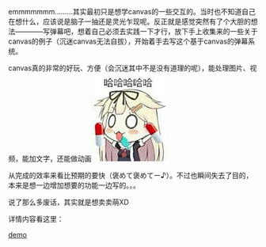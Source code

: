 emmmmmmm.........其实最初只是想学canvas的一些交互的。当时也不知道自己在想什么，应该说是脑子一抽还是灵光乍现呢。反正就是感觉突然有了个大胆的想法————写弹幕吧，想着自己必须去实践一下才行，放下手上收集来的一些关于canvas的例子（沉迷canvas无法自拔），开始着手去写这个基于canvas的弹幕系统。

canvas真的非常的好玩、方便（会沉迷其中不是没有道理的呢），能处理图片、视频，能加文字，还能做动画![img](https://github.com/zhangsens/zhangsens.github.io/blob/master/img/poi.jpg?raw=ture)

从完成的效率来看比预期的要快（褒めて褒めてー♪）。不过也瞬间失去了目的，本来是想一边增加想要的功能一边写的。。。

说了那么多废话，其实就是想卖卖萌XD

详情内容看这里：

[demo](https://zhangsens.github.io/demo/danmaku.html)